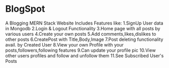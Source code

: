 # BlogSpot
A Blogging MERN Stack Website
 Includes Features like:
 1.SignUp User data in Mongodb
 2.Login & Logout Functionality
 3.Home page with all posts by various users
 4.Create your own posts
 5.Add comments,likes,dislikes to other posts
 6.CreatePost with Title,Body,Image 
 7.Post deleting functionality avail. by Created User
 8.View your own Profile with your posts,followers,following features
 9.Can update your profile pic
 10.View other users profiles and follow and unfollow them
 11.See Subscribed User's Posts
